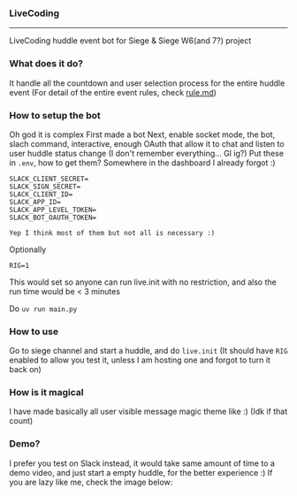 ### LiveCoding

---

LiveCoding huddle event bot for Siege & Siege W6(and 7?) project

### What does it do?

It handle all the countdown and user selection process for the entire huddle event (For detail of the entire event rules, check [rule.md](./rule.md))

### How to setup the bot

Oh god it is complex
First made a bot
Next, enable socket mode, the bot, slach command, interactive, enough OAuth that allow it to chat and listen to user huddle status change (I don't remember everything... Gl ig?)
Put these in `.env`, how to get them? Somewhere in the dashboard I already forgot :)
```env
SLACK_CLIENT_SECRET=
SLACK_SIGN_SECRET=
SLACK_CLIENT_ID=
SLACK_APP_ID=
SLACK_APP_LEVEL_TOKEN=
SLACK_BOT_OAUTH_TOKEN=

Yep I think most of them but not all is necessary :)

```
Optionally
```env
RIG=1
```

This would set so anyone can run live.init with no restriction, and also the run time would be < 3 minutes

Do `uv run main.py`

### How to use
Go to siege channel and start a huddle, and do `live.init` (It should have `RIG` enabled to allow you test it, unless I am hosting one and forgot to turn it back on)

### How is it magical
I have made basically all user visible message magic theme like :) (Idk if that count)

### Demo?
I prefer you test on Slack instead, it would take same amount of time to a demo video, and just start a empty huddle, for the better experience :)
If you are lazy like me, check the image below:
